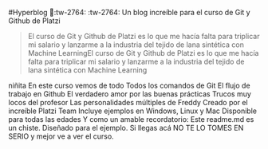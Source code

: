 #Hyperblog 💚:tw-2764: :tw-2764:
Un blog increíble para el curso de Git y Github de Platzi

> El curso de Git y Github de Platzi es lo que me hacía falta para triplicar mi salario y lanzarme a la industria del tejido de lana sintética con Machine LearningEl curso de Git y Github de Platzi es lo que me hacía falta para triplicar mi salario y lanzarme a la industria del tejido de lana sintética con Machine Learning

niñita
En este curso vemos de todo
Todos los comandos de Git
El flujo de trabajo en Github
El verdadero amor por las buenas prácticas
Trucos muy locos del profesor
Las personalidades múltiples de Freddy
Creado por el increíble Platzi Team
Incluye ejemplos en Windows, Linux y Mac
Disponible para todas las edades
Y como un amable recordatorio: Este readme.md es un chiste. Diseñado para el ejemplo. Si llegas acá NO TE LO TOMES EN SERIO y mejor ve a ver el curso.
